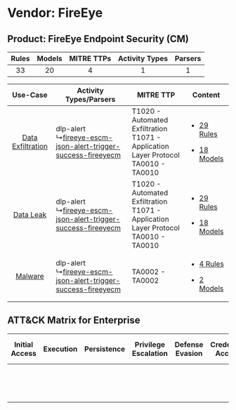 Vendor: FireEye
===============
Product: FireEye Endpoint Security (CM)
---------------------------------------
| Rules | Models | MITRE TTPs | Activity Types | Parsers |
|:-----:|:------:|:----------:|:--------------:|:-------:|
|  33   |   20   |     4      |       1        |    1    |

|    Use-Case    | Activity Types/Parsers    | MITRE TTP    | Content    |
|:----:| ---- | ---- | ---- |
| [Data Exfiltration](../../../UseCases/uc_data_exfiltration.md) |  dlp-alert<br> ↳[fireeye-escm-json-alert-trigger-success-fireeyecm](Ps/pC_fireeyeescmjsonalerttriggersuccessfireeyecm.md)<br> | T1020 - Automated Exfiltration<br>T1071 - Application Layer Protocol<br>TA0010 - TA0010<br> | [<ul><li>29 Rules</li></ul><ul><li>18 Models</li></ul>](RM/r_m_fireeye_fireeye_endpoint_security_(cm)_Data_Exfiltration.md) |
|         [Data Leak](../../../UseCases/uc_data_leak.md)         |  dlp-alert<br> ↳[fireeye-escm-json-alert-trigger-success-fireeyecm](Ps/pC_fireeyeescmjsonalerttriggersuccessfireeyecm.md)<br> | T1020 - Automated Exfiltration<br>T1071 - Application Layer Protocol<br>TA0010 - TA0010<br> | [<ul><li>29 Rules</li></ul><ul><li>18 Models</li></ul>](RM/r_m_fireeye_fireeye_endpoint_security_(cm)_Data_Leak.md)         |
|    [Malware](../../../UseCases/uc_malware.md)    |  dlp-alert<br> ↳[fireeye-escm-json-alert-trigger-success-fireeyecm](Ps/pC_fireeyeescmjsonalerttriggersuccessfireeyecm.md)<br> | TA0002 - TA0002<br>    | [<ul><li>4 Rules</li></ul><ul><li>2 Models</li></ul>](RM/r_m_fireeye_fireeye_endpoint_security_(cm)_Malware.md)    |

ATT&CK Matrix for Enterprise
----------------------------
| Initial Access | Execution | Persistence | Privilege Escalation | Defense Evasion | Credential Access | Discovery | Lateral Movement | Collection | Command and Control                                                             | Exfiltration                                                                | Impact |
| -------------- | --------- | ----------- | -------------------- | --------------- | ----------------- | --------- | ---------------- | ---------- | ------------------------------------------------------------------------------- | --------------------------------------------------------------------------- | ------ |
|                |           |             |                      |                 |                   |           |                  |            | [Application Layer Protocol](https://attack.mitre.org/techniques/T1071)<br><br> | [Automated Exfiltration](https://attack.mitre.org/techniques/T1020)<br><br> |        |